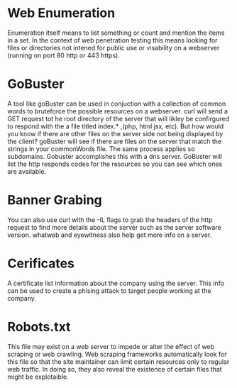 # Web Enumeration

Enumeration itself means to list something or count and mention the items in a set. In the context of web penetration testing this means looking for files or directories not intened for public use or visability on a webserver (running on port 80 http or 443 https). 


# GoBuster
A tool like goBuster can be used in conjuction with a collection of common words to bruteforce the possible resources on a webserver. curl <ip address> will send a GET request tot he root directory of the server that will likley be confirgured to respond with the a file titled index.* ,(php, html jsx, etc). But how would you know if there are other files on the server side not being displayed by the client? goBuster will see if there are files on the server that match the strings in your commonWords file. The same process applies so subdomains. Gobuster accomplishes this with a dns server. GoBuster will list the http responds codes for the resources so you can see which ones are available.


# Banner Grabing
You can also use curl with the -IL flags to grab the headers of the http request to find more details about the server such as the server software version. whatweb and eyewitness also help get more info on a server.

# Cerificates
A certificate list information about the company using the server. This info can be used to create a phising attack to target people working at the company.

# Robots.txt
This file may exist on a web server to impede or alter the effect of web scraping or web crawling. Web scraping frameworks automatically look for this file so that the site maintainer can limit certain resources only to regular web traffic. In doing so, they also reveal the existence of certain files that might be explotaible. 

 

 
